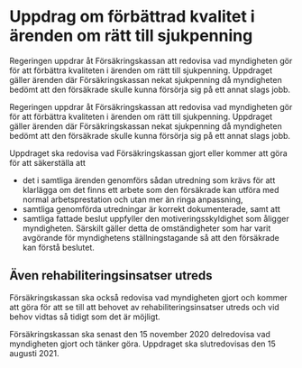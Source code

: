 # Uppdrag om förbättrad kvalitet i ärenden om rätt till sjukpenning

Regeringen uppdrar åt Försäkringskassan att redovisa vad myndigheten gör för att förbättra kvaliteten i ärenden om rätt till sjukpenning. Uppdraget gäller ärenden där Försäkringskassan nekat sjukpenning då myndigheten bedömt att den försäkrade skulle kunna försörja sig på ett annat slags jobb.

Regeringen uppdrar åt Försäkringskassan att redovisa vad myndigheten gör för att förbättra kvaliteten i ärenden om rätt till sjukpenning. Uppdraget gäller ärenden där Försäkringskassan nekat sjukpenning då myndigheten bedömt att den försäkrade skulle kunna försörja sig på ett annat slags jobb.

Uppdraget ska redovisa vad Försäkringskassan gjort eller kommer att göra för att säkerställa att

* det i samtliga ärenden genomförs sådan utredning som krävs för att klarlägga om det finns ett arbete som den försäkrade kan utföra med normal arbetsprestation och utan mer än ringa anpassning,
* samtliga genomförda utredningar är korrekt dokumenterade, samt att
* samtliga fattade beslut uppfyller den motiveringsskyldighet som åligger myndigheten. Särskilt gäller detta de omständigheter som har varit avgörande för myndighetens ställningstagande så att den försäkrade kan förstå beslutet.

## Även rehabiliteringsinsatser utreds

Försäkringskassan ska också redovisa vad myndigheten gjort och kommer att göra för att se till att behovet av rehabiliteringsinsatser utreds och vid behov vidtas så tidigt som det är möjligt.

Försäkringskassan ska senast den 15 november 2020 delredovisa vad myndigheten gjort och tänker göra. Uppdraget ska slutredovisas den 15 augusti 2021.
